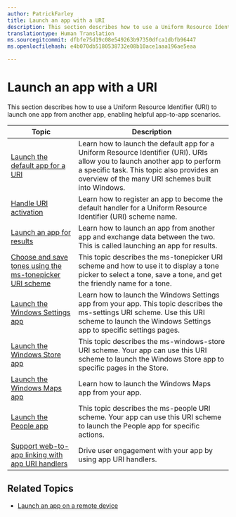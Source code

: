```yaml
---
author: PatrickFarley
title: Launch an app with a URI
description: This section describes how to use a Uniform Resource Identifier (URI) to launch one app from another app.
translationtype: Human Translation
ms.sourcegitcommit: dfbfe75d19c08e549263b97350dfca1dbfb96447
ms.openlocfilehash: e4b070db5180538732e08b10ace1aaa196ae5eaa

---
```


# <a name="launch-an-app-with-a-uri"></a>Launch an app with a URI

This section describes how to use a Uniform Resource Identifier (URI) to launch one app from another app, enabling helpful app-to-app scenarios.

| Topic | Description |
|-------|-------------|
| [Launch the default app for a URI](launch-default-app.md) | Learn how to launch the default app for a Uniform Resource Identifier (URI). URIs allow you to launch another app to perform a specific task. This topic also provides an overview of the many URI schemes built into Windows. |
| [Handle URI activation](handle-uri-activation.md) | Learn how to register an app to become the default handler for a Uniform Resource Identifier (URI) scheme name. |
| [Launch an app for results](how-to-launch-an-app-for-results.md) | Learn how to launch an app from another app and exchange data between the two. This is called launching an app for results. |
| [Choose and save tones using the ms-tonepicker URI scheme](launch-ringtone-picker.md) | This topic describes the ms-tonepicker URI scheme and how to use it to display a tone picker to select a tone, save a tone, and get the friendly name for a tone. |
| [Launch the Windows Settings app](launch-settings-app.md) | Learn how to launch the Windows Settings app from your app. This topic describes the ms-settings URI scheme. Use this URI scheme to launch the Windows Settings app to specific settings pages. |
| [Launch the Windows Store app](launch-store-app.md) | This topic describes the ms-windows-store URI scheme. Your app can use this URI scheme to launch the Windows Store app to specific pages in the Store. |
| [Launch the Windows Maps app](launch-maps-app.md) | Learn how to launch the Windows Maps app from your app. |
| [Launch the People app](launch-people-apps.md) | This topic describes the ms-people URI scheme. Your app can use this URI scheme to launch the People app for specific actions. |
| [Support web-to-app linking with app URI handlers](web-to-app-linking.md) | Drive user engagement with your app by using app URI handlers. |

## <a name="related-topics"></a>Related Topics
* [Launch an app on a remote device](launch-a-remote-app.md)


<!--HONumber=Dec16_HO1-->


